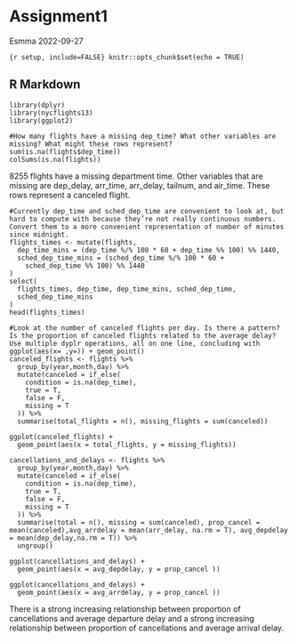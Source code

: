 Assignment1
================
Esmma
2022-09-27

`{r setup, include=FALSE} knitr::opts_chunk$set(echo = TRUE)`

## R Markdown

``` {r}
library(dplyr)
library(nycflights13)
library(ggplot2)
```

``` {r}
#How many flights have a missing dep_time? What other variables are missing? What might these rows represent?
sum(is.na(flights$dep_time))
colSums(is.na(flights))
```

8255 flights have a missing department time. Other variables that are
missing are dep_delay, arr_time, arr_delay, tailnum, and air_time. These
rows represent a canceled flight.

``` {r}
#Currently dep_time and sched_dep_time are convenient to look at, but hard to compute with because they’re not really continuous numbers. Convert them to a more convenient representation of number of minutes since midnight.
flights_times <- mutate(flights,
  dep_time_mins = (dep_time %/% 100 * 60 + dep_time %% 100) %% 1440,
  sched_dep_time_mins = (sched_dep_time %/% 100 * 60 +
    sched_dep_time %% 100) %% 1440
)
select(
  flights_times, dep_time, dep_time_mins, sched_dep_time,
  sched_dep_time_mins
)
head(flights_times)
```

``` {r}
#Look at the number of canceled flights per day. Is there a pattern? Is the proportion of canceled flights related to the average delay? Use multiple dyplr operations, all on one line, concluding with ggplot(aes(x= ,y=)) + geom_point()
canceled_flights <- flights %>% 
  group_by(year,month,day) %>% 
  mutate(canceled = if_else(
    condition = is.na(dep_time),
    true = T,
    false = F,
    missing = T
  )) %>% 
  summarise(total_flights = n(), missing_flights = sum(canceled))

ggplot(canceled_flights) +
  geom_point(aes(x = total_flights, y = missing_flights)) 
```

``` {r}
cancellations_and_delays <- flights %>% 
  group_by(year,month,day) %>% 
  mutate(canceled = if_else(
    condition = is.na(dep_time),
    true = T,
    false = F,
    missing = T
  )) %>% 
  summarise(total = n(), missing = sum(canceled), prop_cancel = mean(canceled),avg_arrdelay = mean(arr_delay, na.rm = T), avg_depdelay = mean(dep_delay,na.rm = T)) %>% 
  ungroup() 

ggplot(cancellations_and_delays) +
  geom_point(aes(x = avg_depdelay, y = prop_cancel ))

ggplot(cancellations_and_delays) +
  geom_point(aes(x = avg_arrdelay, y = prop_cancel ))
```

There is a strong increasing relationship between proportion of
cancellations and average departure delay and a strong increasing
relationship between proportion of cancellations and average arrival
delay.
